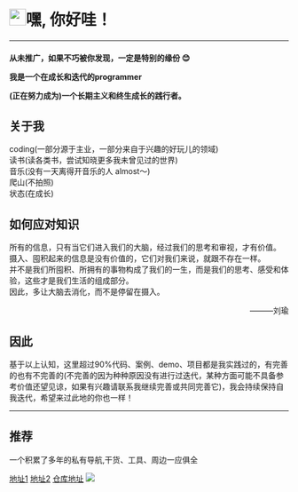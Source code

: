 

<h1 align="left"><img src="https://raw.githubusercontent.com/iampavangandhi/iampavangandhi/master/gifs/Hi.gif" width="30px">嘿, 你好哇！</h1>

---- 


<h4>
<p>从未推广，如果不巧被你发现，一定是特别的缘份 😊 </p>
<p>我是一个在成长和迭代的programmer  </p>
<p>(正在努力成为)一个长期主义和终生成长的践行者。</p>
</h4>

## 关于我

coding(一部分源于主业，一部分来自于兴趣的好玩儿的领域)    
读书(读各类书，尝试知晓更多我未曾见过的世界)    
音乐(没有一天离得开音乐的人 almost～)      
爬山(不拍照)    
状态(在成长)


## 如何应对知识
所有的信息，只有当它们进入我们的大脑，经过我们的思考和审视，才有价值。  
摄入、囤积起来的信息是没有价值的，它们对我们来说，就跟不存在一样。  
并不是我们所囤积、所拥有的事物构成了我们的一生，而是我们的思考、感受和体验，这些才是我们生活的组成部分。  
因此，多让大脑去消化，而不是停留在摄入。
<p align="right">———刘瑜</p>



## 因此

<p>基于以上认知，这里超过90%代码、案例、demo、项目都是我实践过的，有完善的也有不完善的(不完善的因为种种原因没有进行过迭代，某种方面可能不具备参考价值还望见谅，如果有兴趣请联系我继续完善或共同完善它)，我会持续保持自我迭代，希望来过此地的你也一样！<p>

---- 



## 推荐
一个积累了多年的私有导航,干货、工具、周边一应俱全  

[地址1](https://wwnav.netlify.app/) [地址2](https://fenav.vercel.app/) [仓库地址](https://github.com/vannvan/adoerww/tree/master/nav-refactor)
![](https://tva1.sinaimg.cn/large/008vxvgGgy1h8nbplny62j31ff0u0wmi.jpg) 
